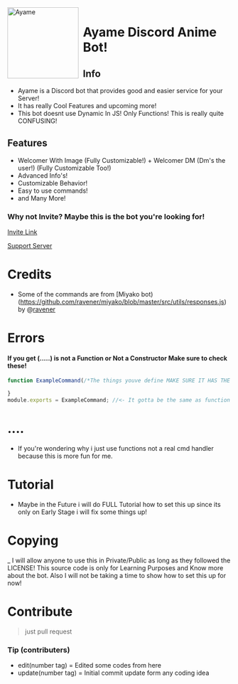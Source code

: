<img width="160" height="160" align="left" style="float: left; margin: 0 10px 10px 0;" alt="Ayame" src="https://i.ibb.co/G0S0xrv/9-C7-C8937-9541-4179-A735-DE7-C9-E84-B84-A.png">

# Ayame Discord Anime Bot!
 
 ## Info
 * Ayame is a Discord bot that provides good and easier service for your Server!
 * It has really Cool Features and upcoming more!
 * This bot doesnt use Dynamic In JS! Only Functions! This is really quite CONFUSING!
 
 ## Features
 * Welcomer With Image (Fully Customizable!) + Welcomer DM (Dm's the user!) (Fully Customizable Too!)
 * Advanced Info's!
 * Customizable Behavior!
 * Easy to use commands!
 * and Many More!
 
 ### Why not Invite? Maybe this is the bot you're looking for!
 
 [Invite Link](https://discord.com/api/oauth2/authorize?client_id=745140408694079559&permissions=2134900151&scope=bot)
 
 [Support Server](https://discord.gg/DgztTA6SVN)
 
# Credits 
* Some of the commands are from [Miyako bot)(https://github.com/ravener/miyako/blob/master/src/utils/responses.js) by @[ravener](https://github.com/ravener)

# Errors
#### If you get (.....) is not a Function or Not a Constructor Make sure to check these!
```js
function ExampleCommand(/*The things youve define MAKE SURE IT HAS THE RIGHT PLACE OR ELSE IT WILL THROW THE CONFUSING ERRORS.*/) {

}
module.exports = ExampleCommand; //<- It gotta be the same as function or else it will throw that 'Is not a function or constructor Errors!'.
```

# ....
* If you're wondering why i just use functions not a real cmd handler because this is more fun for me.

# Tutorial
* Maybe in the Future i will do FULL Tutorial how to set this up since its only on Early Stage i will fix some things up!

# Copying
_ I will allow anyone to use this in Private/Public as long as they followed the LICENSE! This source code is only for Learning Purposes and Know more about the bot.
Also I will not be taking a time to show how to set this up for now!

# Contribute
> just pull request

### Tip (contributers)
* edit(number tag) = Edited some codes from here
* update(number tag) = Initial commit update form any coding idea
